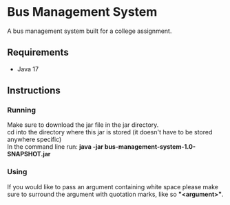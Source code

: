# Bus Management System

A bus management system built for a college assignment.

## Requirements
- Java 17

## Instructions

### Running
Make sure to download the jar file in the jar directory.  
cd into the directory where this jar is stored (it doesn't have to be stored anywhere specific)  
In the command line run: __java -jar bus-management-system-1.0-SNAPSHOT.jar__

### Using
If you would like to pass an argument containing white space please make sure to surround the argument with quotation marks, like so __"\<argument>"__.